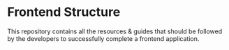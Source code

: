 # Frontend Structure

This repository contains all the resources & guides that should be followed by the developers to successfully complete a frontend application.
